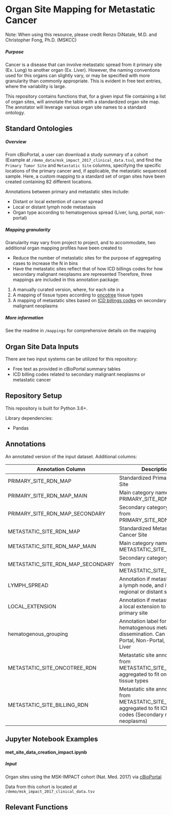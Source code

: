 # Organ Site Mapping for Metastatic Cancer
Note: When using this resource, please credit Renzo DiNatale, M.D. and Christopher Fong, Ph.D. (MSKCC) 

##### Purpose
Cancer is a disease that can involve metastatic spread from it primary site (Ex. Lung) to another organ (Ex. Liver).
However, the naming conventions used for this organs can slightly vary, or may be specified with more granularity than commonly appropriate. 
This is evident in free text entries, where the variability is large.  

This repository contains functions that, for a given input file containing a list of organ sites, will annotate the table with a standardized organ site map. 
The annotator will leverage various organ site names to a standard ontology.


## Standard Ontologies
##### Overview
From cBioPortal, a user can download a study summary of a cohort (Example at `/demo_data/msk_impact_2017_clinical_data.tsv`), and find the `Primary Tumor Site` and `Metastatic Site` columns, specifying the specific locations of the primary cancer and, if applicable, the metastatic sequenced sample. 
Here, a custom mapping to a standard set of organ sites have been created containing 82 different locations.

Annotations between primary and metastatic sites include:
- Distant or local extention of cancer spread
- Local or distant lymph node metastasis
- Organ type according to hematogenous spread (Liver, lung, portal, non-portal)   

##### Mapping granularity
Granularity may vary from project to project, and to accommodate, two additional organ mapping profiles have been created to
- Reduce the number of metastatic sites for the purpose of aggregating cases to increase the N in bins
- Have the metastatic sites reflect that of how ICD billings codes for how secondary malignant neoplasms are represented
Therefore, three mappings are included in this annotation package: 
1. A manually curated version, where, for each site in a 
2. A mapping of tissue types according to [oncotree](http://oncotree.mskcc.org/#/home) tissue types
3. A mapping of metastatic sites based on [ICD billings codes](https://icdlist.com/) on secondary malignant neoplasms     

##### More information
See the readme in `/mappings` for comprehensive details on the mapping

## Organ Site Data Inputs
There are two input systems can be utilized for this repository:
- Free text as provided in cBioPortal summary tables
- ICD billing codes related to secondary malignant neoplasms or metastatic cancer

## Repository Setup
This repository is built for Python 3.6+. 

Library dependencies:
- Pandas

## Annotations 
An annotated version of the input dataset. Additional columns:

|Annotation Column                |Description            |
|---------------------------------|---------------------|
|PRIMARY_SITE_RDN_MAP      | Standardized Primary Cancer Site|
|PRIMARY_SITE_RDN_MAP_MAIN | Main category name from PRIMARY_SITE_RDN_MAP |  	
|PRIMARY_SITE_RDN_MAP_SECONDARY | Secondary category name from PRIMARY_SITE_RDN_MAP |	
|METASTATIC_SITE_RDN_MAP	| Standardized Metastatic Cancer Site |
|METASTATIC_SITE_RDN_MAP_MAIN |	Main category name from METASTATIC_SITE_RDN_MAP |
|METASTATIC_SITE_RDN_MAP_SECONDARY  | Secondary category name from METASTATIC_SITE_RDN_MAP |	
|LYMPH_SPREAD	| Annotation if metastatic site is a lymph node, and if it is a regional or distant spread |
|LOCAL_EXTENSION |	Annotation if metastatic site is a local extension to the the primary site |
|hematogenous_grouping  | Annotation label for hematogenous metastatic dissemination.  Can be either Portal, Non-Portal, Lung, or Liver |	
|METASTATIC_SITE_ONCOTREE_RDN  |	Metastatic site annotations from METASTATIC_SITE_RDN_MAP, aggregated to fit oncotree tissue types |
|METASTATIC_SITE_BILLING_RDN  | Metastatic site annotations from METASTATIC_SITE_RDN_MAP, aggregated to fit ICD Billing codes (Secondary malignant neoplasms) | 

## Jupyter Notebook Examples
#### met_site_data_creation_impact.ipynb
##### Input 
Organ sites using the MSK-IMPACT cohort (Nat. Med. 2017) via [cBioPortal](https://www.cbioportal.org/study/summary?id=msk_impact_2017) 

Data from this cohort is located at `/demo/msk_impact_2017_clinical_data.tsv`




## Relevant Functions



   
 


